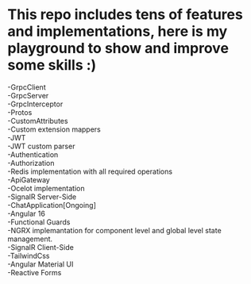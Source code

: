 # This repo includes tens of features and implementations, here is my playground to show and improve some skills :)
-GrpcClient</br>
-GrpcServer</br>
-GrpcInterceptor</br>
-Protos</br>
-CustomAttributes</br>
-Custom extension mappers</br>
-JWT</br>
-JWT custom parser</br>
-Authentication</br>
-Authorization</br>
-Redis implementation with all required operations</br>
-ApiGateway</br>
-Ocelot implementation</br>
-SignalR Server-Side</br>
-ChatApplication[Ongoing]</br>
-Angular 16</br>
-Functional Guards</br>
-NGRX implemantation for component level and global level state management.</br>
-SignalR Client-Side</br>
-TailwindCss</br>
-Angular Material UI</br>
-Reactive Forms</br>
